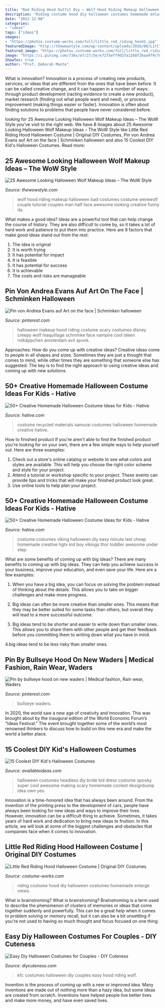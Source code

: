 ```yaml
---
title: "Red Riding Hood Outfit Diy ~ Wolf Hood Riding Makeup Halloween Bad Costumes Costume Werewolf Couple Tutorial Couples Man Half Face Awesome Looking Creative Funny Da"
description: "Riding costume hood diy halloween costumes homemade enlarge views"
date: "2022-12-08"
categories:
- "ideas"
tags: ["ideas"]
images:
- "https://photos.costume-works.com/full/little_red_riding_hood1.jpg"
featuredImage: "http://thewowstyle.com/wp-content/uploads/2016/08/Little-Red-Riding-Hood-Wolf-Makeup.jpg"
featured_image: "https://photos.costume-works.com/full/little_red_riding_hood1.jpg"
image: "https://i.pinimg.com/736x/e7/27/5e/e7275eff9d37a1268f26aa4f9cf88b5a--creepy-halloween-costumes-halloween-make-up.jpg"
ShowToc: true
author: "Prof. Deborah Mante"
---
```



What is innovation?
Innovation is a process of creating new products, services, or ideas that are different from the ones that have been before. It can be called creative change, and it can happen in a number of ways: through product development (racting evidence to create a new product), market research (finding out what people want and need), or process improvement (making things easier or faster). Innovation is often about finding solutions to problems that people have never considered before.

	

		
looking for 25 Awesome Looking Halloween Wolf Makeup Ideas – The WoW Style you've visit to the right web. We have 8 Images about 25 Awesome Looking Halloween Wolf Makeup Ideas – The WoW Style like Little Red Riding Hood Halloween Costume | Original DIY Costumes, Pin von Andrea Evans auf Art on the face | Schminken halloween and also 15 Coolest DIY Kid&#039;s Halloween Costumes. Read more:
		
    
## 25 Awesome Looking Halloween Wolf Makeup Ideas – The WoW Style

<img loading=lazy src="http://thewowstyle.com/wp-content/uploads/2016/08/Little-Red-Riding-Hood-Wolf-Makeup.jpg" onerror="this.onerror=null;this.src='https://tse2.mm.bing.net/th?id=OIP.VqkDC6yivf1fz1mmS_pQKAHaJ4&amp;pid=15.1';" alt="25 Awesome Looking Halloween Wolf Makeup Ideas – The WoW Style">

_Source: thewowstyle.com_

>wolf hood riding makeup halloween bad costumes costume werewolf couple tutorial couples man half face awesome looking creative funny da. 

	

What makes a good idea?
Ideas are a powerful tool that can help change the course of history. They are also difficult to come by, so it takes a lot of hard work and patience to put them into practice. Here are 8 factors that make good ideas stand out from the rest: 
1. The idea is original 
2. It is worth trying 
3. It has potential for impact 
4. It is feasible 
5. It has potential for success 
6. It is achievable 
7. The costs and risks are manageable 

    
## Pin Von Andrea Evans Auf Art On The Face | Schminken Halloween

<img loading=lazy src="https://i.pinimg.com/736x/e7/27/5e/e7275eff9d37a1268f26aa4f9cf88b5a--creepy-halloween-costumes-halloween-make-up.jpg" onerror="this.onerror=null;this.src='https://tse4.mm.bing.net/th?id=OIP.r9lmjDwGOBq5O-ohwSKyQgHaLH&amp;pid=15.1';" alt="Pin von Andrea Evans auf Art on the face | Schminken halloween">

_Source: pinterest.com_

>halloween makeup hood riding costume scary costumes disney creepy wolf maquillage schminke face vampire cool ideen rotkäppchen amsterdam evil spook. 

	

Approaches: How do you come up with creative ideas?
Creative ideas come to people in all shapes and sizes. Sometimes they are just a thought that comes to mind, while other times they are something that someone else has suggested. The key is to find the right approach to using creative ideas and coming up with new solutions.

    
## 50+ Creative Homemade Halloween Costume Ideas For Kids - Hative

<img loading=lazy src="https://hative.com/wp-content/uploads/2014/03/costumes-for-kids/7-samurai-costume-recycled-materials.jpg" onerror="this.onerror=null;this.src='https://tse4.mm.bing.net/th?id=OIP.T9incGuH0nDaKpt7Wb_hHgHaJ4&amp;pid=15.1';" alt="50+ Creative Homemade Halloween Costume Ideas for Kids - Hative">

_Source: hative.com_

>costume recycled materials samurai costumes halloween homemade creative hative. 

	

How to finished product
If you're aren't able to find the finished product you're looking for on your own, there are a few simple ways to help yourself out. Here are three examples: 
1. Check out a store's online catalog or website to see what colors and styles are available. This will help you choose the right color scheme and style for your project.
2. Attend a tutorial or workshop specific to your project. These events can provide tips and tricks that will make your finished product look great.
3. Use online tools to help plan your project.

    
## 50+ Creative Homemade Halloween Costume Ideas For Kids - Hative

<img loading=lazy src="https://hative.com/wp-content/uploads/2014/03/costumes-for-kids/14-viking-kid-costume-idea.jpg" onerror="this.onerror=null;this.src='https://tse3.mm.bing.net/th?id=OIP.kBJraeWhzDVoJBml9cWY9gHaKN&amp;pid=15.1';" alt="50+ Creative Homemade Halloween Costume Ideas for Kids - Hative">

_Source: hative.com_

>costume costumes viking halloween diy easy minute last cheap homemade creative hgtv kid boy vikings thor toddler awesome under step. 

	

What are some benefits of coming up with big ideas?
There are many benefits to coming up with big ideas. They can help you achieve success in your business, improve your education, and even save your life. Here are a few examples:
1. When you have a big idea, you can focus on solving the problem instead of thinking about the details. This allows you to take on bigger challenges and make more progress.

2. Big ideas can often be more creative than smaller ones. This means that they may be better suited for some tasks than others, but overall they will lead to a more successful outcome.

3. Big ideas tend to be shorter and easier to write down than smaller ones. This allows you to share them with other people and get their feedback before you committing them to writing down what you have in mind.

4.big ideas tend to be less risky than smaller ones.

    
## Pin By Bullseye Hood On New Waders | Medical Fashion, Rain Wear, Waders

<img loading=lazy src="https://i.pinimg.com/736x/89/66/06/896606cbad9ae9b87729bb494b7b1156.jpg" onerror="this.onerror=null;this.src='https://tse2.mm.bing.net/th?id=OIP.-PFaTuzbXHK6ZPkNa8X7dwHaGW&amp;pid=15.1';" alt="Pin by bullseye hood on new waders | Medical fashion, Rain wear, Waders">

_Source: pinterest.com_

>bullseye waders. 

	

In 2020, the world saw a new age of creativity and innovation. This was brought about by the inaugural edition of the World Economic Forum’s “Ideas Festival.” The event brought together some of the world’s most renowned thinkers to discuss how to build on this new era and make the world a better place.

    
## 15 Coolest DIY Kid&#039;s Halloween Costumes

<img loading=lazy src="http://availableideas.com/wp-content/uploads/2015/10/This-super-spooky-headless-bride.jpg" onerror="this.onerror=null;this.src='https://tse4.mm.bing.net/th?id=OIP.C-6WzF3a_W4spDeYvFjTsgHaLn&amp;pid=15.1';" alt="15 Coolest DIY Kid&#039;s Halloween Costumes">

_Source: availableideas.com_

>halloween costumes headless diy bride kid dress costume spooky super cool awesome making scary homemade coolest designbump idea own yes. 

	

Innovation is a time-honored idea that has always been around. From the invention of the printing press to the development of cars, people have always been looking for new ideas and ways to improve their lives. However, innovation can be a difficult thing to achieve. Sometimes, it takes years of hard work and dedication to bring new ideas to fruition. In this article, we will look at some of the biggest challenges and obstacles that companies face when it comes to innovation.

    
## Little Red Riding Hood Halloween Costume | Original DIY Costumes

<img loading=lazy src="https://photos.costume-works.com/full/little_red_riding_hood1.jpg" onerror="this.onerror=null;this.src='https://tse3.mm.bing.net/th?id=OIP.ujocY2SK3SSpu6HmNuhWFwHaK1&amp;pid=15.1';" alt="Little Red Riding Hood Halloween Costume | Original DIY Costumes">

_Source: costume-works.com_

>riding costume hood diy halloween costumes homemade enlarge views. 

	

What is brainstroming?
What is brainstroming? Brainstroming is a term used to describe the phenomenon of clusters of memories or ideas that come together suddenly and powerfully. This can be a great help when it comes to problem solving or memory recall, but it can also be a bit unsettling if you're not used to having so much thought and focus focused on one thing.

    
## Easy Diy Halloween Costumes For Couples - DIY Cuteness

<img loading=lazy src="https://diycuteness.com/wp-content/uploads/2018/09/KFC.jpg" onerror="this.onerror=null;this.src='https://tse3.mm.bing.net/th?id=OIP.g2SKdhh_-5ZbDdS4J3TUmQHaJ4&amp;pid=15.1';" alt="Easy Diy Halloween Costumes for Couples - DIY Cuteness">

_Source: diycuteness.com_

>kfc costumes halloween diy couples easy hood riding wolf. 

	

Invention is the process of coming up with a new or improved idea. Many inventions are made out of nothing more than a hazy idea, but some ideas are created from scratch. Inventions have helped people live better lives and make more money, and have even saved lives.

